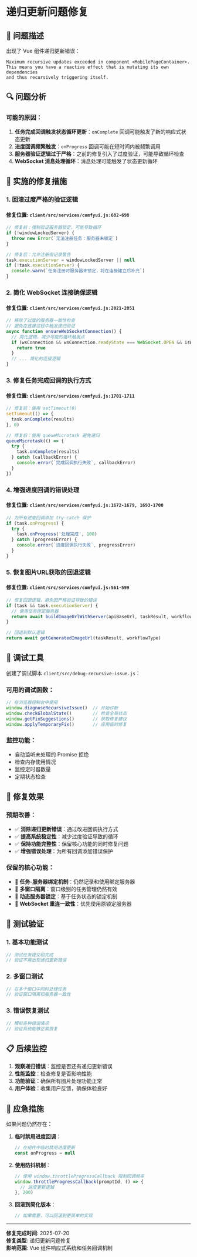 # 递归更新问题修复

## 🚨 问题描述

出现了 Vue 组件递归更新错误：
```
Maximum recursive updates exceeded in component <MobilePageContainer>. 
This means you have a reactive effect that is mutating its own dependencies 
and thus recursively triggering itself.
```

## 🔍 问题分析

### 可能的原因：
1. **任务完成回调触发状态循环更新**：`onComplete` 回调可能触发了新的响应式状态更新
2. **进度回调频繁触发**：`onProgress` 回调可能在短时间内被频繁调用
3. **服务器验证逻辑过于严格**：之前的修复引入了过度验证，可能导致循环检查
4. **WebSocket 消息处理循环**：消息处理可能触发了状态更新循环

## 🔧 实施的修复措施

### 1. **回滚过度严格的验证逻辑**

#### 修复位置: `client/src/services/comfyui.js:682-698`
```javascript
// 修复前：强制验证服务器锁定，可能导致循环
if (!windowLockedServer) {
  throw new Error(`无法注册任务：服务器未锁定`)
}

// 修复后：允许注册但记录警告
task.executionServer = windowLockedServer || null
if (!task.executionServer) {
  console.warn(`任务注册时服务器未锁定，将在连接建立后补充`)
}
```

### 2. **简化 WebSocket 连接确保逻辑**

#### 修复位置: `client/src/services/comfyui.js:2021-2051`
```javascript
// 移除了过度的服务器一致性检查
// 避免在连接过程中触发递归验证
async function ensureWebSocketConnection() {
  // 简化逻辑，减少可能的循环触发点
  if (wsConnection && wsConnection.readyState === WebSocket.OPEN && isWsConnected) {
    return true
  }
  // ... 简化的连接逻辑
}
```

### 3. **修复任务完成回调的执行方式**

#### 修复位置: `client/src/services/comfyui.js:1701-1711`
```javascript
// 修复前：使用 setTimeout(0)
setTimeout(() => {
  task.onComplete(results)
}, 0)

// 修复后：使用 queueMicrotask 避免递归
queueMicrotask(() => {
  try {
    task.onComplete(results)
  } catch (callbackError) {
    console.error(`完成回调执行失败`, callbackError)
  }
})
```

### 4. **增强进度回调的错误处理**

#### 修复位置: `client/src/services/comfyui.js:1672-1679, 1693-1700`
```javascript
// 为所有进度回调添加 try-catch 保护
if (task.onProgress) {
  try {
    task.onProgress('处理完成', 100)
  } catch (progressError) {
    console.error(`进度回调执行失败`, progressError)
  }
}
```

### 5. **恢复图片URL获取的回退逻辑**

#### 修复位置: `client/src/services/comfyui.js:561-599`
```javascript
// 恢复回退逻辑，避免因严格验证导致的错误
if (task && task.executionServer) {
  // 使用任务绑定服务器
  return await buildImageUrlWithServer(apiBaseUrl, taskResult, workflowType)
}

// 回退到默认逻辑
return await getGeneratedImageUrl(taskResult, workflowType)
```

## 🧪 调试工具

创建了调试脚本 `client/src/debug-recursive-issue.js`：

### 可用的调试函数：
```javascript
// 在浏览器控制台中使用
window.diagnoseRecursiveIssue()  // 开始诊断
window.checkGlobalState()        // 检查全局状态
window.getFixSuggestions()       // 获取修复建议
window.applyTemporaryFix()       // 应用临时修复
```

### 监控功能：
- 自动监听未处理的 Promise 拒绝
- 检查内存使用情况
- 监控定时器数量
- 定期状态检查

## 🎯 修复效果

### 预期改善：
- ✅ **消除递归更新错误**：通过改进回调执行方式
- ✅ **提高系统稳定性**：减少过度验证导致的循环
- ✅ **保持功能完整性**：保留核心功能的同时修复问题
- ✅ **增强错误处理**：为所有回调添加错误保护

### 保留的核心功能：
- 🎯 **任务-服务器绑定机制**：仍然记录和使用绑定服务器
- 🎯 **多窗口隔离**：窗口级别的任务管理仍然有效
- 🎯 **动态服务器锁定**：基于任务状态的锁定机制
- 🎯 **WebSocket 重连一致性**：优先使用原锁定服务器

## 🚀 测试验证

### 1. **基本功能测试**
```javascript
// 测试任务提交和完成
// 验证不再出现递归更新错误
```

### 2. **多窗口测试**
```javascript
// 在多个窗口中同时处理任务
// 验证窗口隔离和服务器一致性
```

### 3. **错误恢复测试**
```javascript
// 模拟各种错误情况
// 验证系统能够正常恢复
```

## 📋 后续监控

1. **观察递归错误**：监控是否还有递归更新错误
2. **性能监控**：检查修复是否影响性能
3. **功能验证**：确保所有图片处理功能正常
4. **用户体验**：收集用户反馈，确保体验良好

## 🔧 应急措施

如果问题仍然存在：

1. **临时禁用进度回调**：
   ```javascript
   // 在组件中临时禁用进度更新
   const onProgress = null
   ```

2. **使用防抖机制**：
   ```javascript
   // 使用 window.throttleProgressCallback 限制回调频率
   window.throttleProgressCallback(promptId, () => {
     // 进度更新逻辑
   }, 200)
   ```

3. **回滚到简化版本**：
   ```javascript
   // 如果需要，可以回滚到更简单的实现
   ```

---

**修复完成时间**: 2025-07-20  
**修复类型**: 递归更新问题修复  
**影响范围**: Vue 组件响应式系统和任务回调机制
